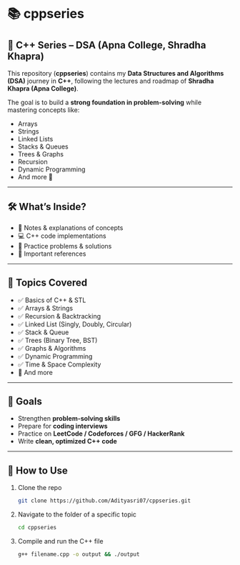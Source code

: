 # 📚 cppseries

## 🚀 C++ Series – DSA (Apna College, Shradha Khapra)

This repository (**cppseries**) contains my **Data Structures and Algorithms (DSA)** journey in **C++**, following the lectures and roadmap of **Shradha Khapra (Apna College)**.  

The goal is to build a **strong foundation in problem-solving** while mastering concepts like:  
- Arrays  
- Strings  
- Linked Lists  
- Stacks & Queues  
- Trees & Graphs  
- Recursion  
- Dynamic Programming  
- And more 🚀  

---

## 🛠️ What’s Inside?
- 📖 Notes & explanations of concepts  
- 💻 C++ code implementations  
- 🧩 Practice problems & solutions  
- 🔗 Important references  

---

## 📂 Topics Covered
- ✅ Basics of C++ & STL  
- ✅ Arrays & Strings  
- ✅ Recursion & Backtracking  
- ✅ Linked List (Singly, Doubly, Circular)  
- ✅ Stack & Queue  
- ✅ Trees (Binary Tree, BST)  
- ✅ Graphs & Algorithms  
- ✅ Dynamic Programming  
- ✅ Time & Space Complexity  
- 🚀 And more

---

## 🎯 Goals
- Strengthen **problem-solving skills**  
- Prepare for **coding interviews**  
- Practice on **LeetCode / Codeforces / GFG / HackerRank**  
- Write **clean, optimized C++ code**  

---

## 🚀 How to Use

1. Clone the repo  
    ```bash
    git clone https://github.com/Adityasri07/cppseries.git
    ```

2. Navigate to the folder of a specific topic  
    ```bash
    cd cppseries
    ```

3. Compile and run the C++ file  
    ```bash
    g++ filename.cpp -o output && ./output
    ```

